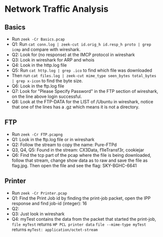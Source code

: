 # Network Traffic Analysis

## Basics
* Run `zeek -Cr Basics.pcap`  
* Q1: Run `cat conn.log | zeek-cut id.orig_h id.resp_h proto | grep icmp` and compare with wireshark.
* Q2: Look for (no response) at the IMCP protocol in wireshark
* Q3: Look in wireshark for ARP and whois
* Q4: Look in the http.log file
* Q5: Run `cat http.log | grep .ico` to find which file was downloaded
* Then run `cat files.log | zeek-cut mime_type seen_bytes total_bytes | grep x-icon` to find the byte size.
* Q6: Look in the ftp.log file
* Q7: Look for "Please Specify Password" in the FTP section of wireshark, on the line above login successful.
* Q8: Look at the FTP-DATA for the LIST of /Ubuntu in wireshark, notice that one of the lines has a .gz which means it is not a directory.

## FTP
* Run `zeek -Cr FTP.pcapng`
* Q1: Look in the ftp.log file or in wireshark
* Q2: Follow the stream to copy the name: Pure-FTPd
* Q3, Q4, Q5: Found in the stream: CX3Data, f1leTransf3r, cookiejar
* Q6: Find the tcp part of the pcap where the file is being downloaded, follow that stream, change show data as to raw and save the file as flag.jpg. Then open the file and see the flag: SKY-BGHC-6641

## Printer
* Run `zeek -Cr Printer.pcap`
* Q1: Find the Print Job id by finding the print-job packet, open the IPP response and find job-id (integer): 16
* Q2: 
* Q3: Just look in wireshark
* Q4: myTest contains the data from the packet that started the print-job, `file myTest` returns `HP PCL printer data` `file --mime-type myTest` returns `myTest: application/octet-stream`



